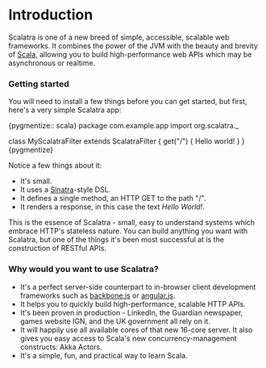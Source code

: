 Introduction
============

Scalatra is one of a new breed of simple, accessible, scalable web frameworks. 
It combines the power of the JVM with the beauty and brevity of 
[Scala](http://scala-lang.org), allowing you to build high-performance web APIs 
which may be asynchronous or realtime. 

### Getting started

You will need to install a few things before you can get started, but first, 
here's a very simple Scalatra app:

{pygmentize:: scala}
package com.example.app
import org.scalatra._

class MyScalatraFilter extends ScalatraFilter {
  get("/") { 
    Hello world! 
  }
}
{pygmentize}

Notice a few things about it:

* It's small.
* It uses a [Sinatra](http://sinatrarb.com/)-style DSL.
* It defines a single method, an HTTP GET to the path "/".
* It renders a response, in this case the text _Hello World!_.  

This is the essence of Scalatra - small, easy to understand systems which 
embrace HTTP's stateless nature. You can build anything you want with Scalatra, 
but one of the things it's been most successful at is the construction of 
RESTful APIs. 

### Why would you want to use Scalatra?

* It's a perfect server-side counterpart to in-browser client development frameworks such as [backbone.js](http://backbonejs.org/) or [angular.js](http://angularjs.org).
* It helps you to quickly build high-performance, scalable HTTP APIs.
* It's been proven in production - LinkedIn, the Guardian newspaper, games website IGN, and the UK government all rely on it.
* It will happily use all available cores of that new 16-core server. It also gives you easy access to Scala's new concurrency-management constructs: Akka Actors.
* It's a simple, fun, and practical way to learn Scala.
